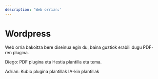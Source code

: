 ```yaml
---
description: 'Web orrian:'
---
```


# Wordpress

Web orria bakoitza bere diseinua egin du, baina guztiok erabili dugu PDF-ren plugina.

Diego: PDF plugina eta Hestia plantilla eta tema.

Adrian: Kubio plugina plantillak IA-kin plantillak&#x20;
